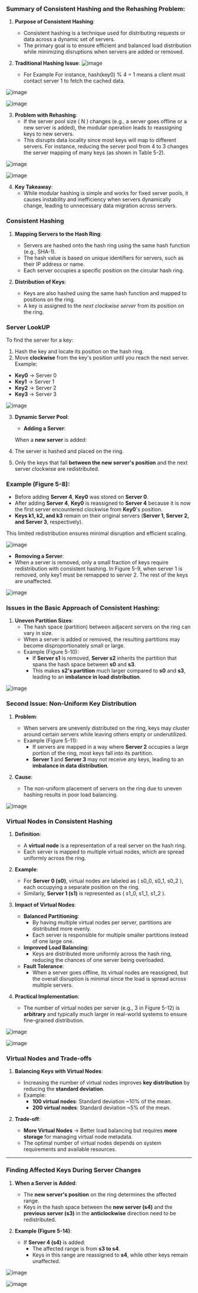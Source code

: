 ### Summary of Consistent Hashing and the Rehashing Problem:

1. **Purpose of Consistent Hashing**:
   - Consistent hashing is a technique used for distributing requests or data across a dynamic set of servers.
   - The primary goal is to ensure efficient and balanced load distribution while minimizing disruptions when servers are added or removed.

2. **Traditional Hashing Issue**:
![image](https://github.com/user-attachments/assets/2246f6d7-9625-4295-a028-5ff468f32fb6)

   -  For Example For instance, hash(key0) % 4 = 1 means a client must contact server 1 to fetch the cached data.
  
![image](https://github.com/user-attachments/assets/9386b042-92f8-48a7-b583-ef2a81607a75)

![image](https://github.com/user-attachments/assets/567929f9-bdeb-4f55-807f-760e478bb470)

3. **Problem with Rehashing**:
   - If the server pool size \( N \) changes (e.g., a server goes offline or a new server is added), the modular operation leads to reassigning keys to new servers.
   - This disrupts data locality since most keys will map to different servers. For instance, reducing the server pool from 4 to 3 changes the server mapping of many keys (as shown in Table 5-2).

![image](https://github.com/user-attachments/assets/64712e14-6ff1-4695-9caf-b94aa1239202)

![image](https://github.com/user-attachments/assets/b2b68745-26a4-4a84-aede-5d9816a46abf)


4. **Key Takeaway**:
   - While modular hashing is simple and works for fixed server pools, it causes instability and inefficiency when servers dynamically change, leading to unnecessary data migration across servers.


### Consistent Hashing 

1. **Mapping Servers to the Hash Ring**:
   - Servers are hashed onto the hash ring using the same hash function (e.g., SHA-1).
   - The hash value is based on unique identifiers for servers, such as their IP address or name.
   - Each server occupies a specific position on the circular hash ring.

2. **Distribution of Keys**:
   - Keys are also hashed using the same hash function and mapped to positions on the ring.
   - A key is assigned to the *next clockwise server* from its position on the ring.

### Server LookUP

To find the server for a key:  
1. Hash the key and locate its position on the hash ring.  
2. Move **clockwise** from the key's position until you reach the next server.  
Example:  
- **Key0** → Server 0  
- **Key1** → Server 1  
- **Key2** → Server 2  
- **Key3** → Server 3
  
![image](https://github.com/user-attachments/assets/bdfe327f-d04d-4ff0-965e-8a52e87cb5ee)


3. **Dynamic Server Pool**:
   - **Adding a Server**:
     
    When a **new server** is added:
   
1. The server is hashed and placed on the ring.  
2. Only the keys that fall **between the new server's position** and the next server clockwise are redistributed.  

### Example (Figure 5-8):  
- Before adding **Server 4**, **Key0** was stored on **Server 0**.  
- After adding **Server 4**, **Key0** is reassigned to **Server 4** because it is now the first server encountered clockwise from **Key0**'s position.  
- **Keys k1, k2, and k3** remain on their original servers (**Server 1, Server 2, and Server 3**, respectively).  

This limited redistribution ensures minimal disruption and efficient scaling.

![image](https://github.com/user-attachments/assets/aa84c165-58b2-4697-9160-5f9c7b674c8b)

   - **Removing a Server**:
   -  When a server is removed, only a small fraction of keys require redistribution with consistent
      hashing. In Figure 5-9, when server 1 is removed, only key1 must be remapped to server 2.
      The rest of the keys are unaffected.
      
![image](https://github.com/user-attachments/assets/e83213da-f528-4680-9316-cd9b7ff45247)

### Issues in the Basic Approach of Consistent Hashing:

1. **Uneven Partition Sizes**:
   - The hash space (partition) between adjacent servers on the ring can vary in size.
   - When a server is added or removed, the resulting partitions may become disproportionately small or large.
   - Example (Figure 5-10):
     - If **Server s1** is removed, **Server s2** inherits the partition that spans the hash space between **s0** and **s3**.
     - This makes **s2's partition** much larger compared to **s0** and **s3**, leading to an **imbalance in load distribution**.

![image](https://github.com/user-attachments/assets/e4143900-f1ec-4ecb-98fc-2eeefbf76fa5)
### Second Issue: Non-Uniform Key Distribution

1. **Problem**:
   - When servers are unevenly distributed on the ring, keys may cluster around certain servers while leaving others empty or underutilized.
   - Example (Figure 5-11):
     - If servers are mapped in a way where **Server 2** occupies a large portion of the ring, most keys fall into its partition.
     - **Server 1** and **Server 3** may not receive any keys, leading to an **imbalance in data distribution**.

2. **Cause**:
   - The non-uniform placement of servers on the ring due to uneven hashing results in poor load balancing.

![image](https://github.com/user-attachments/assets/a3e4b651-d5ec-4eb5-b861-7911d04eee06)

### **Virtual Nodes in Consistent Hashing**

1. **Definition**:  
   - A **virtual node** is a representation of a real server on the hash ring.  
   - Each server is mapped to multiple virtual nodes, which are spread uniformly across the ring.

2. **Example**:  
   - For **Server 0 (s0)**, virtual nodes are labeled as \( s0\_0, s0\_1, s0\_2 \), each occupying a separate position on the ring.  
   - Similarly, **Server 1 (s1)** is represented as \( s1\_0, s1\_1, s1\_2 \).

3. **Impact of Virtual Nodes**:  
   - **Balanced Partitioning**:
     - By having multiple virtual nodes per server, partitions are distributed more evenly.
     - Each server is responsible for multiple smaller partitions instead of one large one.
   - **Improved Load Balancing**:
     - Keys are distributed more uniformly across the hash ring, reducing the chances of one server being overloaded.
   - **Fault Tolerance**:
     - When a server goes offline, its virtual nodes are reassigned, but the overall disruption is minimal since the load is spread across multiple servers.

4. **Practical Implementation**:  
   - The number of virtual nodes per server (e.g., 3 in Figure 5-12) is **arbitrary** and typically much larger in real-world systems to ensure fine-grained distribution.

![image](https://github.com/user-attachments/assets/90d16652-416e-429f-884e-b9c9f3cd6c1c)

![image](https://github.com/user-attachments/assets/a95a0b25-cf59-4a9e-b7bb-7e87dbe4678a)

   
### **Virtual Nodes and Trade-offs**

1. **Balancing Keys with Virtual Nodes**:
   - Increasing the number of virtual nodes improves **key distribution** by reducing the **standard deviation**.  
   - Example:
     - **100 virtual nodes**: Standard deviation ~10% of the mean.  
     - **200 virtual nodes**: Standard deviation ~5% of the mean.  

2. **Trade-off**:
   - **More Virtual Nodes** → Better load balancing but requires **more storage** for managing virtual node metadata.  
   - The optimal number of virtual nodes depends on system requirements and available resources.

---

### **Finding Affected Keys During Server Changes**

1. **When a Server is Added**:
   - The **new server's position** on the ring determines the affected range.  
   - Keys in the hash space between the **new server (s4)** and the **previous server (s3)** in the **anticlockwise** direction need to be redistributed.  

2. **Example (Figure 5-14)**:
   - If **Server 4 (s4)** is added:
     - The affected range is from **s3 to s4**.  
     - Keys in this range are reassigned to **s4**, while other keys remain unaffected.

![image](https://github.com/user-attachments/assets/17b6466d-15ef-4f81-9f04-1b18a7bc6b1d)

![image](https://github.com/user-attachments/assets/e36f3414-7f8f-4e96-a5fd-478c67a9785e)


